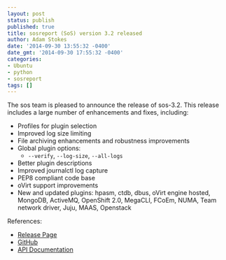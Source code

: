 ```yaml
---
layout: post
status: publish
published: true
title: sosreport (SoS) version 3.2 released
author: Adam Stokes
date: '2014-09-30 13:55:32 -0400'
date_gmt: '2014-09-30 17:55:32 -0400'
categories:
- Ubuntu
- python
- sosreport
tags: []
---
```

<p>The sos team is pleased to announce the release of sos-3.2. This release includes a large number of enhancements and fixes, including:</p>
<ul>
<li>Profiles for plugin selection</li>
<li>Improved log size limiting</li>
<li>File archiving enhancements and robustness improvements</li>
<li>Global plugin options:
<ul>
<li><code>--verify</code>, <code>--log-size</code>, <code>--all-logs</code></li>
</li>
</ul>
</li>
<li>Better plugin descriptions</li>
<li>Improved journalctl log capture</li>
<li>PEP8 compliant code base</li>
<li>oVirt support improvements</li>
<li>New and updated plugins: hpasm, ctdb, dbus, oVirt engine hosted, MongoDB, ActiveMQ, OpenShift 2.0, MegaCLI, FCoEm, NUMA, Team network driver, Juju, MAAS, Openstack</li>
</ul>
<p>References:</p>
<ul>
<li><a href="https://github.com/sosreport/sos/releases">Release Page</a></li>
<li><a href="https://github.com/sosreport/sos">GitHub</a></li>
<li><a href="http://sos.readthedocs.org/en/latest/">API Documentation</a></li>
</ul>
